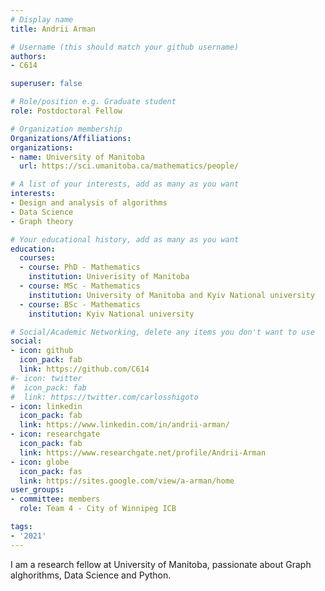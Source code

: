 ```yaml
---
# Display name
title: Andrii Arman

# Username (this should match your github username)
authors:
- C614

superuser: false

# Role/position e.g. Graduate student
role: Postdoctoral Fellow

# Organization membership
Organizations/Affiliations:
organizations:
- name: University of Manitoba
  url: https://sci.umanitoba.ca/mathematics/people/

# A list of your interests, add as many as you want
interests:
- Design and analysis of algorithms
- Data Science
- Graph theory

# Your educational history, add as many as you want
education:
  courses:
  - course: PhD - Mathematics
    institution: Univerisity of Manitoba
  - course: MSc - Mathematics
    institution: University of Manitoba and Kyiv National university
  - course: BSc - Mathematics
    institution: Kyiv National university  

# Social/Academic Networking, delete any items you don't want to use
social:
- icon: github
  icon_pack: fab
  link: https://github.com/C614
#- icon: twitter
#  icon_pack: fab
#  link: https://twitter.com/carlosshigoto
- icon: linkedin
  icon_pack: fab
  link: https://www.linkedin.com/in/andrii-arman/
- icon: researchgate
  icon_pack: fab
  link: https://www.researchgate.net/profile/Andrii-Arman
- icon: globe
  icon_pack: fas
  link: https://sites.google.com/view/a-arman/home
user_groups:
- committee: members
  role: Team 4 - City of Winnipeg ICB

tags:
- '2021'
---
```

I am a research fellow at University of Manitoba, passionate about Graph alghorithms, Data Science and Python. 

